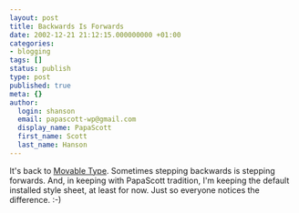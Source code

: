 ```yaml
---
layout: post
title: Backwards Is Forwards
date: 2002-12-21 21:12:15.000000000 +01:00
categories:
- blogging
tags: []
status: publish
type: post
published: true
meta: {}
author:
  login: shanson
  email: papascott-wp@gmail.com
  display_name: PapaScott
  first_name: Scott
  last_name: Hanson
---
```

<p>It's back to <a href="http://www.movabletype.org/">Movable Type</a>. Sometimes stepping backwards is stepping forwards. And, in keeping with PapaScott tradition, I'm keeping the default installed style sheet, at least for now. Just so everyone notices the difference. :-)</p>
